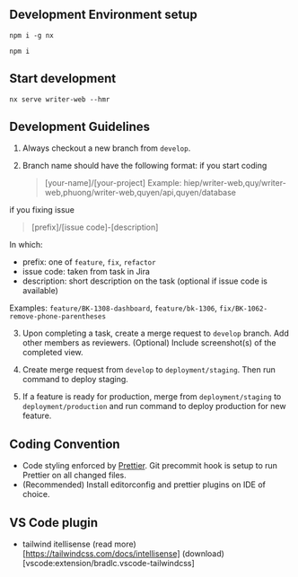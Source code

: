 ## Development Environment setup
```
npm i -g nx
```
```
npm i
```

## Start development

```
nx serve writer-web --hmr
```

## Development Guidelines

1. Always checkout a new branch from `develop`.

2. Branch name should have the following format:
  if you start coding
   > [your-name]/[your-project]
Example: hiep/writer-web,quy/writer-web,phuong/writer-web,quyen/api,quyen/database

  if you fixing issue
   > [prefix]/[issue code]-[description]

In which:

- prefix: one of `feature`, `fix`, `refactor`
- issue code: taken from task in Jira
- description: short description on the task (optional if issue code is available)

Examples: `feature/BK-1308-dashboard`, `feature/bk-1306`, `fix/BK-1062-remove-phone-parentheses`

3. Upon completing a task, create a merge request to `develop` branch. Add other members as reviewers.
   (Optional) Include screenshot(s) of the completed view.

4. Create merge request from `develop` to `deployment/staging`. Then run command to deploy staging.

5. If a feature is ready for production, merge from `deployment/staging` to `deployment/production` and run command to deploy production for new feature.

## Coding Convention

- Code styling enforced by [Prettier](https://prettier.io/). Git precommit hook is setup to run Prettier on all changed files.
- (Recommended) Install editorconfig and prettier plugins on IDE of choice.

## VS Code plugin
- tailwind itellisense (read more)[https://tailwindcss.com/docs/intellisense] (download)[vscode:extension/bradlc.vscode-tailwindcss]


